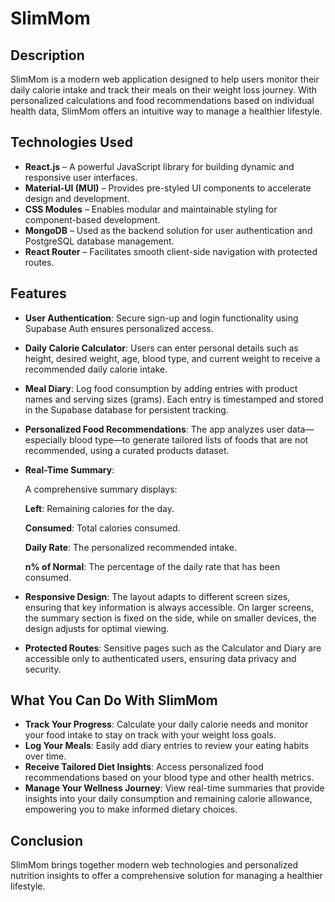 # SlimMom 

## Description 

SlimMom is a modern web application designed to help users monitor their daily calorie intake and track their meals on their weight loss journey. With personalized calculations and food recommendations based on individual health data, SlimMom offers an intuitive way to manage a healthier lifestyle.

## Technologies Used
- **React.js** – A powerful JavaScript library for building dynamic and responsive user interfaces.
- **Material-UI (MUI)** – Provides pre-styled UI components to accelerate design and development.
- **CSS Modules** – Enables modular and maintainable styling for component-based development.
- **MongoDB** – Used as the backend solution for user authentication and PostgreSQL database management.
- **React Router** – Facilitates smooth client-side navigation with protected routes.

## Features 

- **User Authentication**: Secure sign-up and login functionality using Supabase Auth ensures personalized access.
- **Daily Calorie Calculator**: Users can enter personal details such as height, desired weight, age, blood type, and current weight to receive a recommended daily calorie intake.
- **Meal Diary**: Log food consumption by adding entries with product names and serving sizes (grams). Each entry is timestamped and stored in the Supabase database for persistent tracking.
- **Personalized Food Recommendations**: The app analyzes user data—especially blood type—to generate tailored lists of foods that are not recommended, using a curated products dataset.
- **Real-Time Summary**:

    A comprehensive summary displays:
  
    **Left**: Remaining calories for the day.
  
    **Consumed**: Total calories consumed.
  
    **Daily Rate**: The personalized recommended intake.
  
    **n% of Normal**: The percentage of the daily rate that has been consumed.
  
- **Responsive Design**: The layout adapts to different screen sizes, ensuring that key information is always accessible. On larger screens, the summary section is fixed on the side, while on smaller devices, the design adjusts for optimal viewing.
- **Protected Routes**: Sensitive pages such as the Calculator and Diary are accessible only to authenticated users, ensuring data privacy and security.

## What You Can Do With SlimMom
- **Track Your Progress**: Calculate your daily calorie needs and monitor your food intake to stay on track with your weight loss goals.
- **Log Your Meals**: Easily add diary entries to review your eating habits over time.
- **Receive Tailored Diet Insights**: Access personalized food recommendations based on your blood type and other health metrics.
- **Manage Your Wellness Journey**: View real-time summaries that provide insights into your daily consumption and remaining calorie allowance, empowering you to make informed dietary choices.

## Conclusion 

SlimMom brings together modern web technologies and personalized nutrition insights to offer a comprehensive solution for managing a healthier lifestyle.
